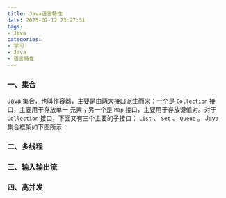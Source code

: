 ```yaml
---
title: Java语言特性
date: 2025-07-12 23:27:31
tags: 
- Java
categories: 
- 学习
- Java
- 语言特性
---
```





### 一、集合

Java 集合，也叫作容器，主要是由两⼤接⼝派⽣⽽来：⼀个是 `Collection` 接⼝，主要⽤于存放单⼀ 元素；另⼀个是 `Map` 接口，主要⽤于存放键值对。对于 `Collection` 接⼝，下⾯⼜有三个主要的子接⼝： `List` 、 `Set` 、 `Queue` 。 Java 集合框架如下图所示：







### 二、多线程





### 三、输入输出流



### 四、高并发
